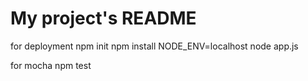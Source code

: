 # My project's README

for deployment
npm init
npm install
NODE_ENV=localhost node app.js


for mocha
npm test

